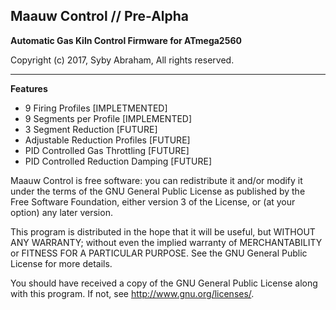 **Maauw Control // Pre-Alpha**
-----------------
**Automatic Gas Kiln Control Firmware for ATmega2560**


Copyright (c) 2017, Syby Abraham, All rights reserved.


----------


**Features**

 - 9 Firing Profiles [IMPLETMENTED]
 - 9 Segments per Profile [IMPLEMENTED]
 - 3 Segment Reduction [FUTURE]
 - Adjustable Reduction Profiles [FUTURE]
 - PID Controlled Gas Throttling [FUTURE]
 - PID Controlled Reduction Damping [FUTURE]


Maauw Control is free software: you can redistribute it and/or modify
it under the terms of the GNU General Public License as published by
the Free Software Foundation, either version 3 of the License, or
(at your option) any later version.

This program is distributed in the hope that it will be useful,
but WITHOUT ANY WARRANTY; without even the implied warranty of
MERCHANTABILITY or FITNESS FOR A PARTICULAR PURPOSE.  See the
GNU General Public License for more details.

You should have received a copy of the GNU General Public License
along with this program.  If not, see <http://www.gnu.org/licenses/>.
